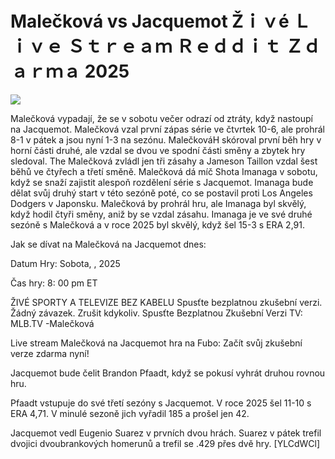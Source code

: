 # Malečková vs Jacquemot Žｉｖé Ｌｉｖｅ Ｓｔｒｅａｍ Ｒｅｄｄｉｔ Ｚｄａｒｍａ 2025  
  
  
[![](https://i.imgur.com/qSNzIqt.png)](https://movie.rssnews.media/nMAOHatql.php)  
  
Malečková vypadají, že se v sobotu večer odrazí od ztráty, když nastoupí na Jacquemot. Malečková vzal první zápas série ve čtvrtek 10-6, ale prohrál 8-1 v pátek a jsou nyní 1-3 na sezónu. MalečkováH skóroval první běh hry v horní části druhé, ale vzdal se dvou ve spodní části směny a zbytek hry sledoval. The Malečková zvládl jen tři zásahy a Jameson Taillon vzdal šest běhů ve čtyřech a třetí směně. Malečková dá míč Shota Imanaga v sobotu, když se snaží zajistit alespoň rozdělení série s Jacquemot. Imanaga bude dělat svůj druhý start v této sezóně poté, co se postavil proti Los Angeles Dodgers v Japonsku. Malečková by prohrál hru, ale Imanaga byl skvělý, když hodil čtyři směny, aniž by se vzdal zásahu. Imanaga je ve své druhé sezóně s Malečková a v roce 2025 byl skvělý, když šel 15-3 s ERA 2,91.

Jak se dívat na Malečková na Jacquemot dnes:

Datum Hry: Sobota, , 2025

Čas hry: 8: 00 pm ET

ŽIVÉ SPORTY A TELEVIZE BEZ KABELU
Spusťte bezplatnou zkušební verzi. Žádný závazek. Zrušit kdykoliv.
Spusťte Bezplatnou Zkušební Verzi
TV: MLB.TV -Malečková

Live stream Malečková na Jacquemot hra na Fubo: Začít svůj zkušební verze zdarma nyní!

Jacquemot bude čelit Brandon Pfaadt, když se pokusí vyhrát druhou rovnou hru.

Pfaadt vstupuje do své třetí sezóny s Jacquemot. V roce 2025 šel 11-10 s ERA 4,71. V minulé sezoně jich vyřadil 185 a prošel jen 42.

Jacquemot vedl Eugenio Suarez v prvních dvou hrách. Suarez v pátek trefil dvojici dvoubrankových homerunů a trefil se .429 přes dvě hry. [YLCdWCl]